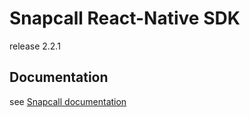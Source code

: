 # Snapcall React-Native SDK

release 2.2.1

## Documentation

see [Snapcall documentation](https://doc.snapcall.io/#react-native)
